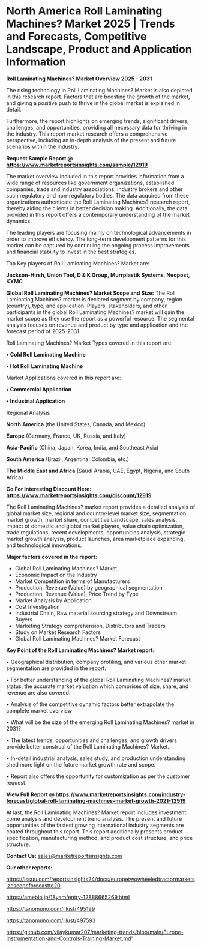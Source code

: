 # North America Roll Laminating Machines? Market 2025 | Trends and Forecasts, Competitive Landscape, Product and Application Information

<Strong> Roll Laminating Machines? Market Overview 2025 - 2031</strong>

The rising technology in Roll Laminating Machines? Market is also depicted in this research report. Factors that are boosting the growth of the market, and giving a positive push to thrive in the global market is explained in detail.

Furthermore, the report highlights on emerging trends, significant drivers, challenges, and opportunities, providing all necessary data for thriving in the industry. This report market research offers a comprehensive perspective, including an in-depth analysis of the present and future scenarios within the industry.

<strong>Request Sample Report @ <a href=https://www.marketreportsinsights.com/sample/12919>https://www.marketreportsinsights.com/sample/12919</a></strong>

The market overview included in this report provides information from a wide range of resources like government organizations, established companies, trade and industry associations, industry brokers and other such regulatory and non-regulatory bodies. The data acquired from these organizations authenticate the Roll Laminating Machines? research report, thereby aiding the clients in better decision making. Additionally, the data provided in this report offers a contemporary understanding of the market dynamics.

The leading players are focusing mainly on technological advancements in order to improve efficiency. The long-term development patterns for this market can be captured by continuing the ongoing process improvements and financial stability to invest in the best strategies.

Top Key players of Roll Laminating Machines? Market are:

<strong>Jackson-Hirsh, Union Tool, D & K Group, Murrplastik Systems, Neopost, KYMC</strong>

<strong><b>Global Roll Laminating Machines? Market Scope and Size:</b></strong>
The Roll Laminating Machines? market is declared segment by company, region (country), type, and application. Players, stakeholders, and other participants in the global Roll Laminating Machines? market will gain the market scope as they use the report as a powerful resource. The segmental analysis focuses on revenue and product by type and application and the forecast period of 2025-2031.

Roll Laminating Machines? Market Types covered in this report are:

<strong>• Cold Roll Laminating Machine

• Hot Roll Laminating Machine</strong>

Market Applications covered in this report are:

<strong>• Commercial Application

• Industrial Application</strong> 

Regional Analysis

<strong>North America</strong> (the United States, Canada, and Mexico)

<strong>Europe</strong> (Germany, France, UK, Russia, and Italy)

<strong>Asia-Pacific</strong> (China, Japan, Korea, India, and Southeast Asia)

<strong>South America</strong> (Brazil, Argentina, Colombia, etc.)

<strong>The Middle East and Africa</strong> (Saudi Arabia, UAE, Egypt, Nigeria, and South Africa)

<strong>Go For Interesting Discount Here: <a href=https://www.marketreportsinsights.com/discount/12919>https://www.marketreportsinsights.com/discount/12919</a></strong>

The Roll Laminating Machines? market report provides a detailed analysis of global market size, regional and country-level market size, segmentation market growth, market share, competitive Landscape, sales analysis, impact of domestic and global market players, value chain optimization, trade regulations, recent developments, opportunities analysis, strategic market growth analysis, product launches, area marketplace expanding, and technological innovations.

<strong><b>Major factors covered in the report:</b></strong>
<ul>
  <li>Global Roll Laminating Machines? Market </li>
  <li>Economic Impact on the Industry</li>
  <li>Market Competition in terms of Manufacturers</li>
  <li>Production, Revenue (Value) by geographical segmentation</li>
  <li>Production, Revenue (Value), Price Trend by Type</li>
  <li>Market Analysis by Application</li>
  <li>Cost Investigation</li>
  <li>Industrial Chain, Raw material sourcing strategy and Downstream Buyers</li>
  <li>Marketing Strategy comprehension, Distributors and Traders</li>
  <li>Study on Market Research Factors</li>
  <li>Global Roll Laminating Machines? Market Forecast</li>
</ul>

<strong><b>Key Point of the Roll Laminating Machines? Market report:</b></strong>

• Geographical distribution, company profiling, and various other market segmentation are provided in the report.

• For better understanding of the global Roll Laminating Machines? market status, the accurate market valuation which comprises of size, share, and revenue are also covered.

• Analysis of the competitive dynamic factors better extrapolate the complete market overview

• What will be the size of the emerging Roll Laminating Machines? market in 2031?

• The latest trends, opportunities and challenges, and growth drivers provide better construal of the Roll Laminating Machines? Market.

• In-detail industrial analysis, sales study, and production understanding shed more light on the future market growth rate and scope.

• Report also offers the opportunity for customization as per the customer request.

<strong><b>View Full Report @ <a href=https://www.marketreportsinsights.com/industry-forecast/global-roll-laminating-machines-market-growth-2021-12919>https://www.marketreportsinsights.com/industry-forecast/global-roll-laminating-machines-market-growth-2021-12919</a></b></strong>


At last, the Roll Laminating Machines? Market report includes investment come analysis and development trend analysis. The present and future opportunities of the fastest growing international industry segments are coated throughout this report. This report additionally presents product specification, manufacturing method, and product cost structure, and price structure.

<strong>Contact Us:</strong>
sales@marketreportsinsights.com

<strong>Our other reports:</strong>

<a href=https://issuu.com/reportsinsights24/docs/europetwowheeledtractormarketsizescopeforecastto20>https://issuu.com/reportsinsights24/docs/europetwowheeledtractormarketsizescopeforecastto20</a>

<a href=https://ameblo.jp/18yam/entry-12888665269.html>https://ameblo.jp/18yam/entry-12888665269.html</a>

<a href=https://tanomuno.com/illust/495199>https://tanomuno.com/illust/495199</a>

<a href=https://tanomuno.com/illust/497593>https://tanomuno.com/illust/497593</a>

<a href=https://github.com/vijaykumar207/marketing-trands/blob/main/Europe-Instrumentation-and-Controls-Training-Market.md>https://github.com/vijaykumar207/marketing-trands/blob/main/Europe-Instrumentation-and-Controls-Training-Market.md</a>"
